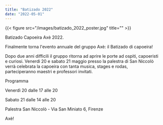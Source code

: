 ```yaml
---
title: "Batizado 2022"
date: "2022-05-01"
---
```


{{< figure src="/images/batizado_2022_poster.jpg" title="" >}}

Batizado Capoeira Axè 2022.

Finalmente torna l'evento annuale del gruppo Axè: il Batizado di capoeira!

Dopo due anni difficili il gruppo ritorna ad aprire le porte ad ospiti, capoeristi e curiosi.
Venerdi 20 e sabato 21 maggio presso la palestra di San Niccolò verrà celebrata la capoeira con tanta musica, stages e rodas,
parteciperanno maestri e professori invitati.

Programma 

Venerdì 20 dalle 17 alle 20

Sabato 21 dalle 14 alle 20

Palestra San Niccolò - Via San Miniato 6, Firenze

Axè!
